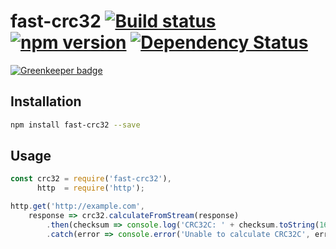 # fast-crc32 [![Build status](https://travis-ci.org/v12/fast-crc32.svg?branch=master)](https://travis-ci.org/v12/fast-crc32) [![npm version](https://img.shields.io/npm/v/fast-crc32.svg)](https://www.npmjs.com/package/fast-crc32) [![Dependency Status](https://david-dm.org/v12/fast-crc32.svg)](https://david-dm.org/v12/fast-crc32)

[![Greenkeeper badge](https://badges.greenkeeper.io/v12/fast-crc32.svg)](https://greenkeeper.io/)

## Installation
```sh
npm install fast-crc32 --save
```

## Usage
```javascript
const crc32 = require('fast-crc32'),
      http  = require('http');

http.get('http://example.com',
    response => crc32.calculateFromStream(response)
        .then(checksum => console.log('CRC32C: ' + checksum.toString(16)))
        .catch(error => console.error('Unable to calculate CRC32C', error)));
```
